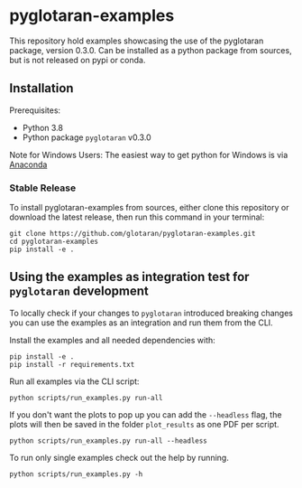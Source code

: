 # pyglotaran-examples

This repository hold examples showcasing the use of the pyglotaran package, version 0.3.0.
Can be installed as a python package from sources, but is not released on pypi or conda.

## Installation

Prerequisites:

- Python 3.8
- Python package `pyglotaran` v0.3.0

Note for Windows Users: The easiest way to get python for Windows is via [Anaconda](https://www.anaconda.com/)

### Stable Release

To install pyglotaran-examples from sources, either clone this repository or download the latest release, then run this command in your terminal:

```shell
git clone https://github.com/glotaran/pyglotaran-examples.git
cd pyglotaran-examples
pip install -e .
```

## Using the examples as integration test for `pyglotaran` development

To locally check if your changes to `pyglotaran` introduced breaking changes
you can use the examples as an integration and run them from the CLI.

Install the examples and all needed dependencies with:

```console
pip install -e .
pip install -r requirements.txt
```

Run all examples via the CLI script:

```console
python scripts/run_examples.py run-all
```

If you don't want the plots to pop up you can add the `--headless` flag,
the plots will then be saved in the folder `plot_results` as one PDF per script.

```console
python scripts/run_examples.py run-all --headless
```

To run only single examples check out the help by running.

```console
python scripts/run_examples.py -h
```
